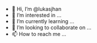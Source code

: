 - 👋 Hi, I’m @lukasjhan
- 👀 I’m interested in ...
- 🌱 I’m currently learning ...
- 💞️ I’m looking to collaborate on ...
- 📫 How to reach me ...

<!---
lukasjhan/lukasjhan is a ✨ special ✨ repository because its `README.md` (this file) appears on your GitHub profile.
You can click the Preview link to take a look at your changes.
--->
